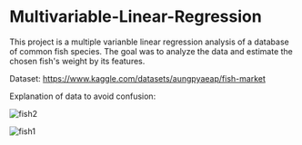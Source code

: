 # Multivariable-Linear-Regression

This project is a multiple varianble linear regression analysis of a database of common fish species.
The goal was to analyze the data and estimate the chosen fish's weight by its features.

Dataset:
https://www.kaggle.com/datasets/aungpyaeap/fish-market


Explanation of data to avoid confusion:

![fish2](https://user-images.githubusercontent.com/95685688/230766204-e2734be0-2ddc-4b6b-88d0-2d7ce86ac522.png)

![fish1](https://user-images.githubusercontent.com/95685688/230766201-2d8dc638-1819-4178-8ee1-87540b6738c2.png)
